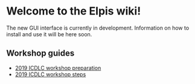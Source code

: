 # Welcome to the Elpis wiki!

The new GUI interface is currently in development. Information on how to install and use it will be here soon.

## Workshop guides

- [2019 ICDLC workshop preparation](2019-ICDLC-workshop-preparation)
- [2019 ICDLC workshop steps](2019-ICDLC-workshop-step)


